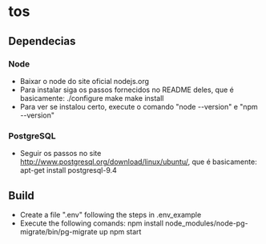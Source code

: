 # tos


##  Dependecias

### Node

- Baixar o node do site oficial nodejs.org
- Para instalar siga os passos fornecidos no README deles, que é basicamente:
	./configure
	make
	make install
- Para ver se instalou certo, execute o comando "node --version" e "npm --version" 


### PostgreSQL

- Seguir os passos no site http://www.postgresql.org/download/linux/ubuntu/, que é basicamente:
	apt-get install postgresql-9.4

## Build

- Create a file ".env" following the steps in .env_example
- Execute the following comands:
				npm install
				node_modules/node-pg-migrate/bin/pg-migrate up
				npm start